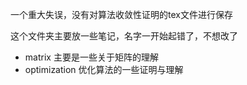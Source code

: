 一个重大失误，没有对算法收敛性证明的tex文件进行保存

这个文件夹主要放一些笔记，名字一开始起错了，不想改了

 - matrix 主要是一些关于矩阵的理解
 - optimization 优化算法的一些证明与理解